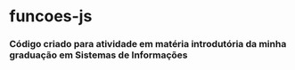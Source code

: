 # funcoes-js


### Código criado para atividade em matéria introdutória da minha graduação em Sistemas de Informações